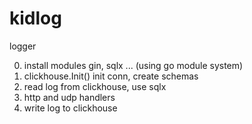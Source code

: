 # kidlog
logger

0) install modules gin, sqlx ... (using go module system)
1) clickhouse.Init() init conn, create schemas
2) read log from clickhouse, use sqlx
3) http and udp handlers
4) write log to clickhouse
